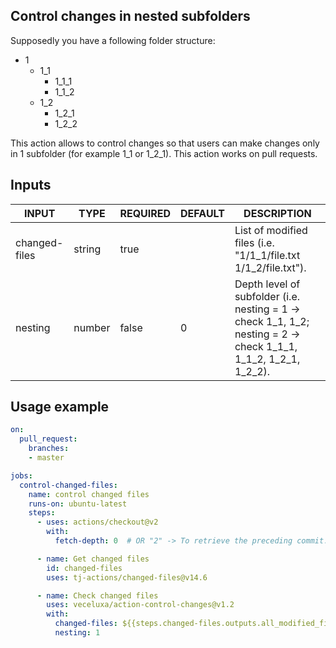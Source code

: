 ## Control changes in nested subfolders
Supposedly you have a following folder structure:
- 1
  - 1_1
    - 1_1_1
    - 1_1_2
  - 1_2
    - 1_2_1
    - 1_2_2
    
This action allows to control changes so that users can make changes only in 1 subfolder (for example 1_1 or 1_2_1). This action works on pull requests.

## Inputs

|         INPUT         |  TYPE  | REQUIRED | DEFAULT |                                    DESCRIPTION                                        | 
|-----------------------|--------|----------|---------|---------------------------------------------------------------------------------------|
|     changed-files     | string |   true   |         | List of modified files (i.e. "1/1_1/file.txt 1/1_2/file.txt").                        |
|        nesting        | number |   false  |    0    | Depth level of subfolder (i.e. nesting = 1 -> check 1_1, 1_2; nesting = 2 -> check 1_1_1, 1_1_2, 1_2_1, 1_2_2). |

## Usage example
```yaml
on:
  pull_request:
    branches:
    - master

jobs:
  control-changed-files:
    name: control changed files
    runs-on: ubuntu-latest
    steps:
      - uses: actions/checkout@v2
        with:
          fetch-depth: 0  # OR "2" -> To retrieve the preceding commit.

      - name: Get changed files
        id: changed-files
        uses: tj-actions/changed-files@v14.6

      - name: Check changed files
        uses: veceluxa/action-control-changes@v1.2
        with:
          changed-files: ${{steps.changed-files.outputs.all_modified_files}}
          nesting: 1

```

